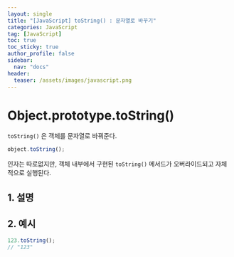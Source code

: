 ```yaml
---
layout: single
title: "[JavaScript] toString() : 문자열로 바꾸기"
categories: JavaScript
tag: [JavaScript]
toc: true
toc_sticky: true
author_profile: false
sidebar:
  nav: "docs"
header:
  teaser: /assets/images/javascript.png
---
```


# Object.prototype.toString()

`toString()` 은 객체를 문자열로 바꿔준다.

```js
object.toString();
```

인자는 따로없지만, 객체 내부에서 구현된 `toString()` 메서드가 오버라이드되고 자체적으로 실행된다.

## 1. 설명

## 2. 예시

```js
123.toString();
// "123"
```
